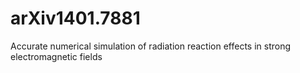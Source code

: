 # arXiv1401.7881
Accurate numerical simulation of radiation reaction effects in strong electromagnetic fields
